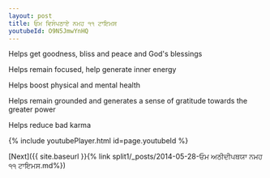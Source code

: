 ```yaml
---
layout: post
title: ਓਮ ਵਿਸੰਪਠਾਏ ਨਮਹ ੧੧ ਟਾਇਮਸ
youtubeId: O9N5JmwYnHQ
---
```

 
 
Helps get goodness, bliss and peace and God's blessings
 
Helps remain focused, help generate inner energy 
 
Helps boost physical and mental health 
 
Helps remain grounded and generates a sense of gratitude towards the greater power 
 
Helps reduce bad karma
 
 
 
 


{% include youtubePlayer.html id=page.youtubeId %}
 
[Next]({{ site.baseurl }}{% link  split1/_posts/2014-05-28-ਓਮ ਅਠੀਦੀਪਥਯਾ ਨਮਹ ੧੧ ਟਾਇਮਸ.md%})
 

